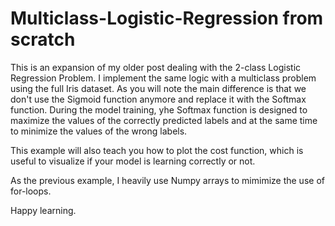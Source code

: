 # Multiclass-Logistic-Regression from scratch

This is an expansion of my older post dealing with the 2-class Logistic Regression Problem. I implement the same logic with a multiclass problem using the full Iris dataset. As you will note the main difference is that we don't use the Sigmoid function anymore and replace it with the Softmax function. During the model training, yhe Softmax function is designed to maximize the values of the correctly predicted labels and at the same time to minimize the values of the wrong labels.

This example will also teach you how to plot the cost function, which is useful to visualize if your model is learning correctly or not.

As the previous example, I heavily use Numpy arrays to mimimize the use of for-loops.

Happy learning.
